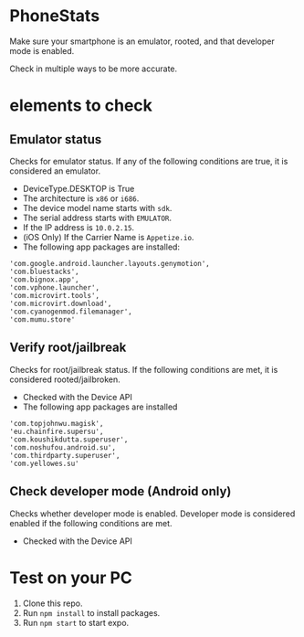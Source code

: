 # PhoneStats
Make sure your smartphone is an emulator, rooted, and that developer mode is enabled.

Check in multiple ways to be more accurate.

# elements to check
## Emulator status
Checks for emulator status. If any of the following conditions are true, it is considered an emulator.

* DeviceType.DESKTOP is True
* The architecture is `x86` or `i686`.
* The device model name starts with `sdk`.
* The serial address starts with `EMULATOR`.
* If the IP address is `10.0.2.15`.
* (iOS Only) If the Carrier Name is `Appetize.io`.
* The following app packages are installed:
```
'com.google.android.launcher.layouts.genymotion',
'com.bluestacks',
'com.bignox.app',
'com.vphone.launcher',
'com.microvirt.tools',
'com.microvirt.download',
'com.cyanogenmod.filemanager',
'com.mumu.store'
```

## Verify root/jailbreak
Checks for root/jailbreak status. If the following conditions are met, it is considered rooted/jailbroken.

* Checked with the Device API
* The following app packages are installed
```
'com.topjohnwu.magisk',
'eu.chainfire.supersu',
'com.koushikdutta.superuser',
'com.noshufou.android.su',
'com.thirdparty.superuser',
'com.yellowes.su'
```

## Check developer mode (Android only)
Checks whether developer mode is enabled. Developer mode is considered enabled if the following conditions are met.

* Checked with the Device API

# Test on your PC
1. Clone this repo.
2. Run `npm install` to install packages.
3. Run `npm start` to start expo.